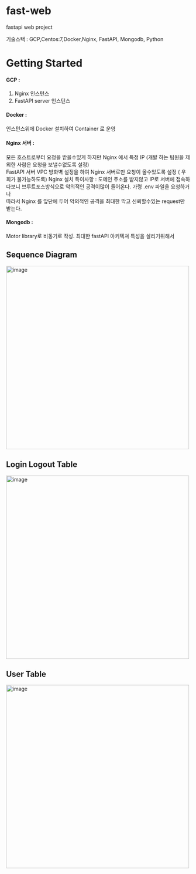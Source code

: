 # fast-web
fastapi web project


기술스택 : GCP,Centos:7,Docker,Nginx, FastAPI, Mongodb, Python 


# Getting Started


#### GCP : 
1. Nginx 인스턴스 
2. FastAPI server 인스턴스   

#### Docker :  
인스턴스위에 Docker 설치하여 Container 로 운영   

#### Nginx 서버 :
모든 호스트로부터 요청을 받을수있게 하지만 Nginx 에서 특정 IP (개발 하는 팀원을 제외한 사람은 요청을 보낼수없도록 설정)  
FastAPI 서버 VPC 방화벽 설정을 하여 Nginx 서버로만 요청이 올수있도록 설정 ( 우회가 불가능하도록)
Nginx 설치 특이사항 : 
도메인 주소를 받지않고 IP로 서버에 접속하다보니 브루트포스방식으로 악의적인 공격이많이 들어온다. 가령 .env 파일을 요청하거나   
따라서 Nginx 를 앞단에 두어 악의적인 공격을 최대한 막고 신뢰할수있는 request만 받는다.  


#### Mongodb :
Motor library로 비동기로 작성. 최대한 fastAPI 아키텍쳐 특성을 살리기위해서  



## Sequence Diagram

<img width="500" alt="image" src="https://github.com/wjs2063/fast-web/assets/76778082/cd4730d4-63b3-44db-86d1-3eb5d523ff3a">



## Login Logout Table 

<img width="500" alt="image" src="https://github.com/wjs2063/fast-web/assets/76778082/6a18d227-9858-4d96-952a-a56fb0cf792a">



## User Table

<img width="500" alt="image" src="https://github.com/wjs2063/fast-web/assets/76778082/3de3335a-ae68-4ac1-9375-ff3b5e3d12fb">

